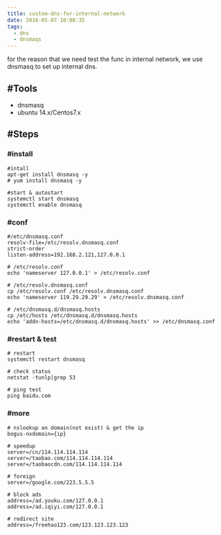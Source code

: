 ```yaml
---
title: custom-dns-for-internal-network
date: 2016-05-07 10:08:35
tags:
  - dns
  - dnsmaqs
---
```



for the reason that we need test the func in internal network, we use dnsmasq to set up internal dns.

## #Tools

- dnsmasq
- ubuntu 14.x/Centos7.x

## #Steps

### #install

```
#intall
apt-get install dnsmasq -y 
# yum install dnsmasq -y

#start & autostart
systemctl start dnsmasq
systemctl enable dnsmasq
```

### #conf

```
#/etc/dnsmasq.conf 
resolv-file=/etc/resolv.dnsmasq.conf
strict-order
listen-address=192.168.2.121,127.0.0.1

# /etc/resolv.conf
echo 'nameserver 127.0.0.1' > /etc/resolv.conf

# /etc/resolv.dnsmasq.conf
cp /etc/resolv.conf /etc/resolv.dnsmasq.conf
echo 'nameserver 119.29.29.29' > /etc/resolv.dnsmasq.conf

# /etc/dnsmasq.d/dnsmasq.hosts
cp /etc/hosts /etc/dnsmasq.d/dnsmasq.hosts
echo 'addn-hosts=/etc/dnsmasq.d/dnsmasq.hosts' >> /etc/dnsmasq.conf
```

### #restart & test
```
# restart
systemctl restart dnsmasq

# check status
netstat -tunlp|grep 53

# ping test
ping baidu.com
```


### #more

```
# nslookup an domain(not exist) & get the ip
bogus-nxdomain={ip}

# speedup
server=/cn/114.114.114.114
server=/taobao.com/114.114.114.114
server=/taobaocdn.com/114.114.114.114

# foreign
server=/google.com/223.5.5.5

# block ads
address=/ad.youku.com/127.0.0.1
address=/ad.iqiyi.com/127.0.0.1

# redirect site
address=/freehao123.com/123.123.123.123
```